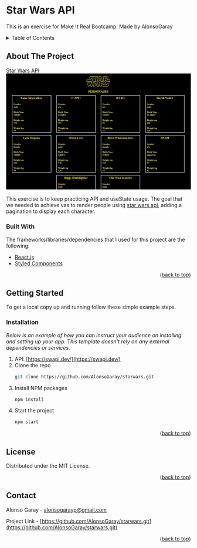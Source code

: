 # Star Wars API

This is an exercise for Make It Real Bootcamp.
Made by AlonsoGaray

<!-- TABLE OF CONTENTS -->
<details>
  <summary>Table of Contents</summary>
  <ol>
    <li>
      <a href="#about-the-project">About The Project</a>
      <ul>
        <li><a href="#built-with">Built With</a></li>
      </ul>
    </li>
    <li>
      <a href="#getting-started">Getting Started</a>
      <ul>
        <li><a href="#installation">Installation</a></li>
      </ul>
    </li>
    <li><a href="#license">License</a></li>
    <li><a href="#contact">Contact</a></li>
  </ol>
</details>

## About The Project

[Star Wars API](https://star-wars-api-example.netlify.app/)
![alt text](https://raw.githubusercontent.com/AlonsoGaray/starwars/main/src/img/Page.png)

This exercise is to keep practicing API and useState usage. The goal that we needed to achieve vas to render people using [star wars api](https://swapi.dev/), adding a pagination to display each character.

### Built With

The frameworks/libraries/dependencies that I used for this project are the following:

- [React.js](https://reactjs.org/)
- [Styled Components](https://styled-components.com/)

<p align="right">(<a href="#top">back to top</a>)</p>

## Getting Started

To get a local copy up and running follow these simple example steps.

### Installation

_Below is an example of how you can instruct your audience on installing and setting up your app. This template doesn't rely on any external dependencies or services._

1. API: [https://swapi.dev/](https://swapi.dev/)
2. Clone the repo
   ```sh
   git clone https://github.com/AlonsoGaray/starwars.git
   ```
3. Install NPM packages
   ```sh
   npm install
   ```
4. Start the project
   ```sh
   npm start
   ```

<p align="right">(<a href="#top">back to top</a>)</p>

## License

Distributed under the MIT License.

<p align="right">(<a href="#top">back to top</a>)</p>

## Contact

Alonso Garay - alonsogarayp@gmail.com

Project Link - [https://github.com/AlonsoGaray/starwars.git](https://github.com/AlonsoGaray/starwars.git)

<p align="right">(<a href="#top">back to top</a>)</p>
